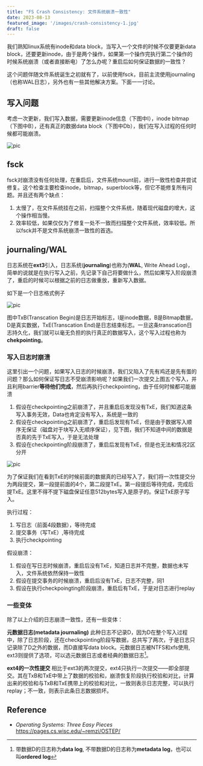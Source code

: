 ```yaml
---
title: "FS Crash Consistency: 文件系统崩溃一致性"
date: 2023-08-13
featured_image: '/images/crash-consistency-1.jpg'
draft: false
---
```


我们熟知linux系统有inode和data block，当写入一个文件的时候不仅要更新data block，还要更新inode，由于是两个操作，如果第一个操作完执行第二个操作的时候系统崩溃（或者直接断电）了怎么办呢？重启后如何保证数据的一致性？

这个问题伴随文件系统诞生之初就有了，以前使用fsck，目前主流使用journaling（也称WAL日志），另外也有一些其他解决方案。下面一一讨论。

## 写入问题
考虑一次更新，我们写入数据，需要更新inode信息（下图中I），inode bitmap（下图中B），还有真正的数据data block（下图中Db），我们在写入过程的任何时候都可能崩溃。

![pic](/images/crash-consistency-2.png)

## fsck
fsck对崩溃没有任何处理，在重启后，文件系统mount前，进行一致性检查并尝试修复。这个检查主要检查inode，bitmap，superblock等，但它不能修复所有问题。并且还有两个缺点：

1. 太慢了，在文件系统挂在之前，扫描整个文件系统，随着现代磁盘的增大，这个操作相当慢。
2. 效率较低，如果仅仅为了修复一处不一致而扫描整个文件系统，效率较低。所以fsck并不是文件系统崩溃一致性的首选。

## journaling/WAL
日志系统在**ext3**引入，日志系统(**journaling**)也称为(**WAL**, Write Ahead Log)，简单的说就是在执行写入之前，先记录下自己将要做什么，然后如果写入阶段崩溃了，重启的时候可以根据之前的日志做重放，重新写入数据。

如下是一个日志格式例子

![pic](/images/crash-consistency-3.png)

图中TxB(Transcation Begin)是日志开始标志，I是inode数据，B是Bitmap数据，D是真实数据，TxE(Transcation End)是日志结束标志。一旦这条transcation日志持久化，我们就可以毫无负担的执行真正的数据写入，这个写入过程也称为**chekpointing**。

### 写入日志时崩溃
这里引出一个问题，如果写入日志的时候崩溃，我们又陷入了先有鸡还是先有蛋的问题？那么如何保证写日志不受崩溃影响呢？如果我们一次提交上图五个写入，并且利用barrier**等待他们完成**，然后再执行checkpointing，由于任何时候都可能崩溃

1. 假设在checkpointing之前崩溃了，并且重启后发现没有TxE，我们知道这条写入事务无效，Data也肯定没有写入，系统是一致的
2. 假设在checkpointing之前崩溃了，重启后发现有TxE，但是由于数据写入顺序无保证（磁盘对于块写入无顺序保证），见下图，我们不知道中间的数据是否真的先于TxE写入，于是无法处理
3. 假设在checkpointing阶段崩溃了，重启后发现有TxE，但是也无法和情况2区分开

![pic](/images/crash-consistency-4.png)

为了保证我们在看到TxE的时候前面的数据真的已经写入了，我们将一次性提交分为两段提交，第一段提前面的4个，第二段提TxE。第一段提后等待完成，完成后提TxE。这里不得不提下磁盘保证任意512bytes写入是原子的。保证TxE原子写入。

执行过程：

1. 写日志（前面4段数据），等待完成
2. 提交事务（写TxE）,等待完成
3. 执行checkpointing

假设崩溃：

1. 假设在写日志时候崩溃，重启后没有TxE，知道日志并不完整，数据也未写入，文件系统依然保持一致性
2. 假设在提交事务的时候崩溃，重启后没有TxE，日志不完整，同1
3. 假设在执行checkpoingting阶段崩溃，重启后有TxE，于是对日志进行replay

### 一些变体
除了以上介绍的日志崩溃一致性，还有一些变体：

**元数据日志(metadata journaling)** 此种日志不记录D，因为D在整个写入过程中，除了日志阶段，还在checkpointing阶段写数据，总共写了两次，于是日志只记录除了D之外的数据，而D直接写data block。元数据日志被NTFS和xfs使用, ext3则提供了选项，可以选元数据日志或者经典的数据日志[^datalog]。

**ext4的一次性提交** 相比于ext3的两次提交，ext4只执行一次提交——即全部提交。其在TxB和TxE中带上了数据的校验和，崩溃恢复阶段执行校验和对比，计算出来的校验和与TxB和TxE携带上的校验和对比，一致则表示日志完整，可以执行replay；不一致，则表示此条日志数据损坏。

## Reference

+ *Operating Systems: Three Easy Pieces* https://pages.cs.wisc.edu/~remzi/OSTEP/

[^datalog]: 带数据D的日志称为**data log**, 不带数据D的日志称为**metadata log**，也可以叫**ordered log**
